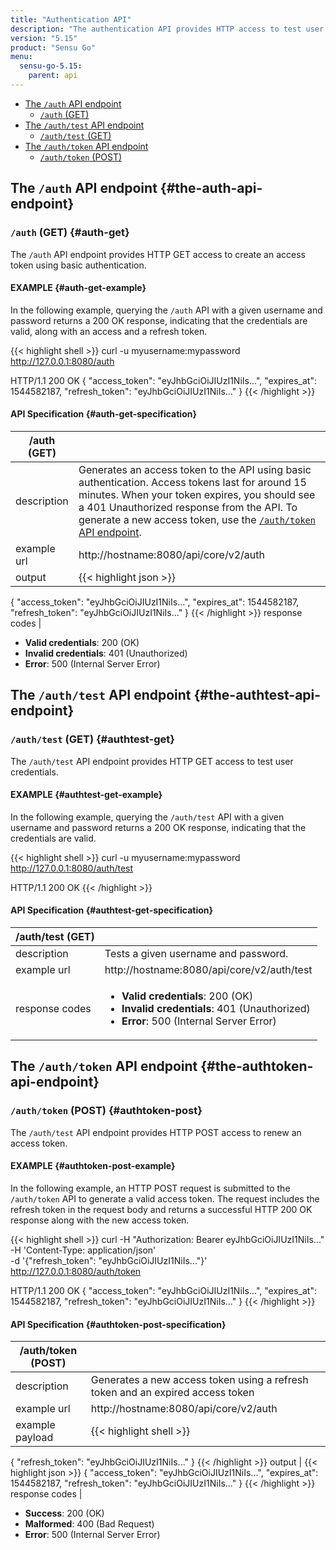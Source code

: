 ```yaml
---
title: "Authentication API"
description: "The authentication API provides HTTP access to test user credentials. Here’s a reference for the authentication API in Sensu Go, including an example for how to query the authentication API to determine whether credentials are valid. Read on for the full reference."
version: "5.15"
product: "Sensu Go"
menu:
  sensu-go-5.15:
    parent: api
---
```


- [The `/auth` API endpoint](#the-auth-api-endpoint)
  - [`/auth` (GET)](#auth-get)
- [The `/auth/test` API endpoint](#the-authtest-api-endpoint)
  - [`/auth/test` (GET)](#authtest-get)
- [The `/auth/token` API endpoint](#the-authtoken-api-endpoint)
  - [`/auth/token` (POST)](#authtoken-post)

## The `/auth` API endpoint {#the-auth-api-endpoint}

### `/auth` (GET) {#auth-get}

The `/auth` API endpoint provides HTTP GET access to create an access token using basic authentication.

#### EXAMPLE {#auth-get-example}

In the following example, querying the `/auth` API with a given username and password returns a 200 OK response, indicating that the credentials are valid, along with an access and a refresh token.

{{< highlight shell >}}
curl -u myusername:mypassword http://127.0.0.1:8080/auth

HTTP/1.1 200 OK
{
  "access_token": "eyJhbGciOiJIUzI1NiIs...",
  "expires_at": 1544582187,
  "refresh_token": "eyJhbGciOiJIUzI1NiIs..."
}
{{< /highlight >}}

#### API Specification {#auth-get-specification}

/auth (GET)          |     |
---------------------|------
description          | Generates an access token to the API using basic authentication. Access tokens last for around 15 minutes. When your token expires, you should see a 401 Unauthorized response from the API. To generate a new access token, use the [`/auth/token` API endpoint](#authtoken-post).
example url          | http://hostname:8080/api/core/v2/auth
output               | {{< highlight json >}}
{
  "access_token": "eyJhbGciOiJIUzI1NiIs...",
  "expires_at": 1544582187,
  "refresh_token": "eyJhbGciOiJIUzI1NiIs..."
}
{{< /highlight >}}
response codes       | <ul><li>**Valid credentials**: 200 (OK)</li><li> **Invalid credentials**: 401 (Unauthorized)</li><li>**Error**: 500 (Internal Server Error)</li></ul>

## The `/auth/test` API endpoint {#the-authtest-api-endpoint}

### `/auth/test` (GET) {#authtest-get}

The `/auth/test` API endpoint provides HTTP GET access to test user credentials.

#### EXAMPLE {#authtest-get-example}

In the following example, querying the `/auth/test` API with a given username and password returns a 200 OK response, indicating that the credentials are valid.

{{< highlight shell >}}
curl -u myusername:mypassword http://127.0.0.1:8080/auth/test

HTTP/1.1 200 OK
{{< /highlight >}}

#### API Specification {#authtest-get-specification}

/auth/test (GET)     |     |
---------------------|------
description          | Tests a given username and password.
example url          | http://hostname:8080/api/core/v2/auth/test
response codes       | <ul><li>**Valid credentials**: 200 (OK)</li><li> **Invalid credentials**: 401 (Unauthorized)</li><li>**Error**: 500 (Internal Server Error)</li></ul>

## The `/auth/token` API endpoint {#the-authtoken-api-endpoint}

### `/auth/token` (POST) {#authtoken-post}

The `/auth/test` API endpoint provides HTTP POST access to renew an access token.

#### EXAMPLE {#authtoken-post-example}

In the following example, an HTTP POST request is submitted to the `/auth/token` API to generate a valid access token. The request includes the refresh token in the request body and returns a successful HTTP 200 OK response along with the new access token.

{{< highlight shell >}}
curl -H "Authorization: Bearer eyJhbGciOiJIUzI1NiIs..." \
-H 'Content-Type: application/json' \
-d '{"refresh_token": "eyJhbGciOiJIUzI1NiIs..."}' \
http://127.0.0.1:8080/auth/token

HTTP/1.1 200 OK
{
  "access_token": "eyJhbGciOiJIUzI1NiIs...",
  "expires_at": 1544582187,
  "refresh_token": "eyJhbGciOiJIUzI1NiIs..."
}
{{< /highlight >}}

#### API Specification {#authtoken-post-specification}

/auth/token (POST)   |     |
---------------------|------
description          | Generates a new access token using a refresh token and an expired access token
example url          | http://hostname:8080/api/core/v2/auth
example payload | {{< highlight shell >}}
{
  "refresh_token": "eyJhbGciOiJIUzI1NiIs..."
}
{{< /highlight >}}
output               | {{< highlight json >}}
{
  "access_token": "eyJhbGciOiJIUzI1NiIs...",
  "expires_at": 1544582187,
  "refresh_token": "eyJhbGciOiJIUzI1NiIs..."
}
{{< /highlight >}}
response codes  | <ul><li>**Success**: 200 (OK)</li><li>**Malformed**: 400 (Bad Request)</li><li>**Error**: 500 (Internal Server Error)</li></ul>
